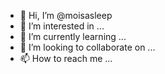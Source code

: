 - 👋 Hi, I’m @moisasleep
- 👀 I’m interested in ...
- 🌱 I’m currently learning ...
- 💞️ I’m looking to collaborate on ...
- 📫 How to reach me ...

<!---
moisasleep/moisasleep is a ✨ special ✨ repository because its `README.md` (this file) appears on your GitHub profile.
You can click the Preview link to take a look at your changes.
--->
